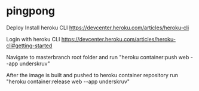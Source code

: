 # pingpong

Deploy
Install heroku CLI https://devcenter.heroku.com/articles/heroku-cli

Login with heroku CLI https://devcenter.heroku.com/articles/heroku-cli#getting-started

Navigate to masterbranch root folder and run "heroku container:push web --app underskruv"

After the image is built and pushed to heroku container repository run "heroku container:release web --app underskruv"
